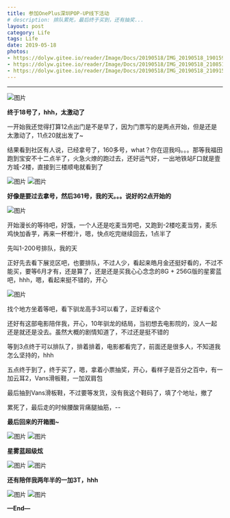 ```yaml
---
title: 参加OnePlus深圳POP-UP线下活动
# description: 排队累死，最后终于买到，还有抽奖...
layout: post
category: Life
tags: Life
date: 2019-05-18
photos:
- https://dolyw.gitee.io/reader/Image/Docs/20190518/IMG_20190518_190159.jpg
- https://dolyw.gitee.io/reader/Image/Docs/20190518/IMG_20190518_210851.jpg
- https://dolyw.gitee.io/reader/Image/Docs/20190518/IMG_20190518_210915.jpg
---
```


-----

![图片](https://dolyw.gitee.io/reader/Image/Docs/20190518/Screenshot_20190514-100211.jpg)

**终于18号了，hhh，太激动了**

一开始我还觉得打算12点出门是不是早了，因为门票写的是两点开始，但是还是太激动了，11点20就出发了~

结果看到社区有人说，已经拿号了，160多号，what？你在逗我吗。。。那等我福田跑到宝安不十二点半了，火急火燎的跑过去，还好运气好，一出地铁站F口就是壹方城-2楼，直接到三楼顺电就看到了

![图片](https://dolyw.gitee.io/reader/Image/Docs/20190518/IMG_20190518_125336.jpg)
![图片](https://dolyw.gitee.io/reader/Image/Docs/20190518/IMG_20190518_124808.jpg)

**好像是要过去拿号，然后361号，我的天。。。说好的2点开始的**

![图片](https://dolyw.gitee.io/reader/Image/Docs/20190518/IMG_20190518_125209.jpg)

开始漫长的等待吧，好饿，一个人还是吃麦当劳吧，又跑到-2楼吃麦当劳，麦乐鸡快加香芋，再来一杯橙汁，嗯，快点吃完继续回去，1点半了

先叫1-200号排队，我的天

正好先去看下展览区吧，也要排队，不过人少，看起来皓月金还挺好看的，不过不能买，要等6月才有，还是算了，还是还是买我心心念念的8G + 256G版的星雾蓝吧，hhh，嗯，看起来挺不错的，开心

![图片](https://dolyw.gitee.io/reader/Image/Docs/20190518/IMG_20190518_153036.jpg)

找个地方坐着等吧，看下驯龙高手3可以看了，正好看这个

还好有这部电影陪伴我，开心，10年驯龙的结局，当初想去电影院的，没人一起还是就还是没去。虽然大概的剧情知道了，不过还是挺不错的

等到3点终于可以排队了，排着排着，电影都看完了，前面还是很多人，不知道我怎么坚持的，hhh

五点终于到了，终于买了，嗯，拿着小票抽奖，开心，看样子是百分之百中，有一加云耳2，Vans滑板鞋，一加双肩包

最后抽到Vans滑板鞋，不过要等发货，没有我这个鞋码了，填了个地址，撤了

累死了，最后走的时候腰酸背痛腿抽筋，--

**最后回来的开箱图~**

![图片](https://dolyw.gitee.io/reader/Image/Docs/20190518/IMG_20190518_190159.jpg)
![图片](https://dolyw.gitee.io/reader/Image/Docs/20190518/IMG_20190518_210851.jpg)

**星雾蓝超级炫**

![图片](https://dolyw.gitee.io/reader/Image/Docs/20190518/IMG_20190518_210915.jpg)
![图片](https://dolyw.gitee.io/reader/Image/Docs/20190518/IMG_20190518_210947.jpg)

**还有陪伴我两年半的一加3T，hhh**

![图片](https://dolyw.gitee.io/reader/Image/Docs/20190518/IMG_20190518_214528.jpg)
![图片](https://dolyw.gitee.io/reader/Image/Docs/20190518/IMG_20190518_214554.jpg)

**—End—**